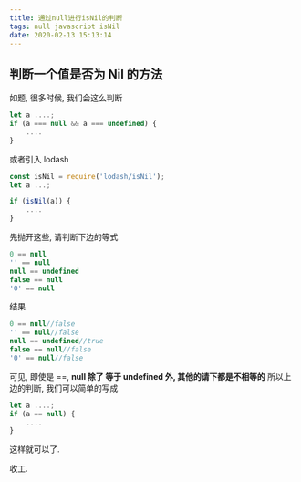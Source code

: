 ```yaml
---
title: 通过null进行isNil的判断
tags: null javascript isNil
date: 2020-02-13 15:13:14
---
```



## 判断一个值是否为 Nil 的方法

如题, 很多时候, 我们会这么判断

```js
let a ....;
if (a === null && a === undefined) {
    ....
}
```

或者引入 lodash

```js
const isNil = require('lodash/isNil');
let a ...;

if (isNil(a)) {
    ....
}
```

先抛开这些, 请判断下边的等式

```js
0 == null
'' == null
null == undefined
false == null
'0' == null
```

结果

```js
0 == null//false
'' == null//false
null == undefined//true
false == null//false
'0' == null//false
```

可见, 即使是 ==, **null 除了 等于 undefined 外, 其他的请下都是不相等的**
所以上边的判断, 我们可以简单的写成

```js
let a ....;
if (a == null) {
    ....
}
```

这样就可以了.

收工.